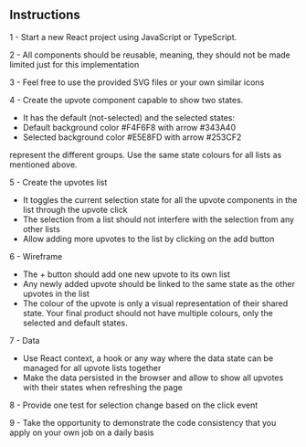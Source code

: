 ## Instructions

1 - Start a new React project using JavaScript or TypeScript. 

2 - All components should be reusable, meaning, they should not be made limited just for this implementation

3 - Feel free to use the provided SVG files or your own similar icons

4 - Create the upvote component capable to show two states.
- It has the default (not-selected) and the selected states:
- Default background color #F4F6F8 with arrow #343A40
- Selected background color #E5E8FD with arrow #253CF2

represent the different groups. Use the same state colours for all lists as mentioned above.

5 - Create the upvotes list
- It toggles the current selection state for all the upvote components in the list through the upvote click
- The selection from a list should not interfere with the selection from any other lists
- Allow adding more upvotes to the list by clicking on the add button

6 - Wireframe
- The  +  button should add one new upvote to its own list
- Any newly added upvote should be linked to the same state as the other upvotes in the list
- The colour of the upvote is only a visual representation of their shared state. Your final product should not have multiple colours, only the selected and default states.

7 - Data
- Use React context, a hook or any way where the data state can be managed for all upvote lists together
- Make the data persisted in the browser and allow to show all upvotes with their states when refreshing the page

8 - Provide one test for selection change based on the click event

9 - Take the opportunity to demonstrate the code consistency that you apply on your own job on a daily basis


